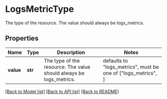 # LogsMetricType

The type of the resource. The value should always be logs_metrics.

## Properties
Name | Type | Description | Notes
------------ | ------------- | ------------- | -------------
**value** | **str** | The type of the resource. The value should always be logs_metrics. | defaults to "logs_metrics",  must be one of ["logs_metrics", ]

[[Back to Model list]](README.md#documentation-for-models) [[Back to API list]](README.md#documentation-for-api-endpoints) [[Back to README]](README.md)


